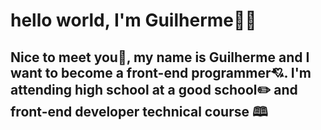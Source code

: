 <h1>hello world, I'm Guilherme🎉🎉</h1> 
<h2>Nice to meet you🎇, my name is Guilherme and I want to become a front-end programmer💘.
I'm attending high school at a good school✏️ and front-end developer technical course 🕮</h2>
<a>
<!--   href="https://www.linkedin.com/in/gui-fittipaldi-098aa5285/" target -->
</a>
